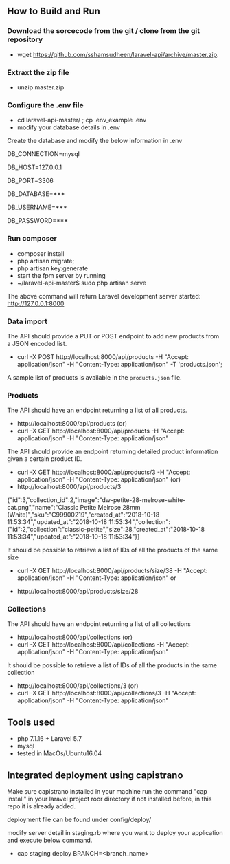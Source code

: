 ## How to Build and Run

### Download the sorcecode from the git / clone from the git repository
- wget https://github.com/sshamsudheen/laravel-api/archive/master.zip.

### Extraxt the zip file

- unzip master.zip

### Configure the .env file

- cd laravel-api-master/ ; cp .env_example .env
- modify your database details in .env

Create the database and modify the below information in .env

DB_CONNECTION=mysql

DB_HOST=127.0.0.1

DB_PORT=3306

DB_DATABASE=***

DB_USERNAME=***

DB_PASSWORD=***



### Run composer

- composer install
- php artisan migrate;
- php artisan key:generate
- start the fpm server  by running
- ~/laravel-api-master$ sudo php artisan serve

The above command will return
Laravel development server started: <http://127.0.0.1:8000>

### Data import

The API should provide a PUT or POST endpoint to add new products from a JSON encoded list.

- curl -X POST http://localhost:8000/api/products   -H "Accept: application/json"   -H "Content-Type: application/json"   -T 'products.json';

 A sample list of products is available in the `products.json` file.

### Products
The API should have an endpoint returning a list of all products.

- http://localhost:8000/api/products (or)
- curl -X GET http://localhost:8000/api/products   -H "Accept: application/json"   -H "Content-Type: application/json"

The API should provide an endpoint returning detailed product information given a certain product ID.

- curl -X GET http://localhost:8000/api/products/3   -H "Accept: application/json"   -H "Content-Type: application/json"  (or)
- http://localhost:8000/api/products/3

{"id":3,"collection_id":2,"image":"dw-petite-28-melrose-white-cat.png","name":"Classic Petite Melrose 28mm (White)","sku":"C99900219","created_at":"2018-10-18 11:53:34","updated_at":"2018-10-18 11:53:34","collection":{"id":2,"collection":"classic-petite","size":28,"created_at":"2018-10-18 11:53:34","updated_at":"2018-10-18 11:53:34"}}

It should be possible to retrieve a list of IDs of all the products of the same size

 - curl -X GET http://localhost:8000/api/products/size/38   -H "Accept: application/json"   -H "Content-Type: application/json"
or

- http://localhost:8000/api/products/size/28

### Collections
The API should have an endpoint returning a list of all collections
- http://localhost:8000/api/collections (or)
- curl -X GET http://localhost:8000/api/collections   -H "Accept: application/json"   -H "Content-Type: application/json"  

It should be possible to retrieve a list of IDs of all the products in the same collection
- http://localhost:8000/api/collections/3 (or)
- curl -X GET http://localhost:8000/api/collections/3   -H "Accept: application/json"   -H "Content-Type: application/json"

## Tools used

- php 7.1.16 + Laravel 5.7
- mysql
- tested in MacOs/Ubuntu16.04


## Integrated deployment using capistrano

Make sure capistrano installed in your machine
run the command "cap install" in your laravel project roor directory if not installed before, in this repo it is already added.

deployment file can be found under config/deploy/


modify server detail in staging.rb where you want to deploy your application and execute below command.

 - cap staging deploy BRANCH=<branch_name>
